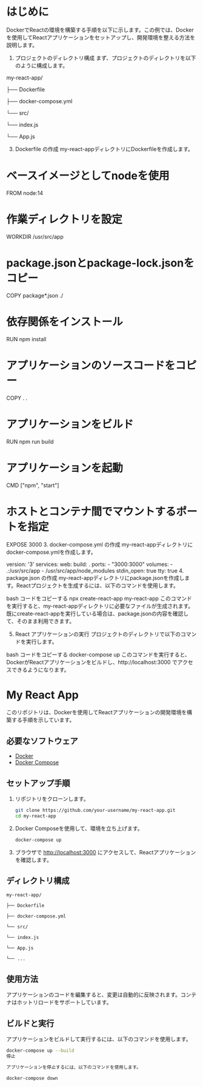 # はじめに
DockerでReactの環境を構築する手順を以下に示します。この例では、Dockerを使用してReactアプリケーションをセットアップし、開発環境を整える方法を説明します。

1. プロジェクトのディレクトリ構成
まず、プロジェクトのディレクトリを以下のように構成します。

my-react-app/

├── Dockerfile

├── docker-compose.yml

└── src/

   └── index.js

   └── App.js

    
3. Dockerfile の作成
my-react-appディレクトリにDockerfileを作成します。

# ベースイメージとしてnodeを使用
FROM node:14

# 作業ディレクトリを設定
WORKDIR /usr/src/app

# package.jsonとpackage-lock.jsonをコピー
COPY package*.json ./

# 依存関係をインストール
RUN npm install

# アプリケーションのソースコードをコピー
COPY . .

# アプリケーションをビルド
RUN npm run build

# アプリケーションを起動
CMD ["npm", "start"]

# ホストとコンテナ間でマウントするポートを指定
EXPOSE 3000
3. docker-compose.yml の作成
my-react-appディレクトリにdocker-compose.ymlを作成します。

version: '3'
services:
  web:
    build: .
    ports:
      - "3000:3000"
    volumes:
      - .:/usr/src/app
      - /usr/src/app/node_modules
    stdin_open: true
    tty: true
4. package.json の作成
my-react-appディレクトリにpackage.jsonを作成します。Reactプロジェクトを生成するには、以下のコマンドを使用します。

bash
コードをコピーする
npx create-react-app my-react-app
このコマンドを実行すると、my-react-appディレクトリに必要なファイルが生成されます。既にcreate-react-appを実行している場合は、package.jsonの内容を確認して、そのまま利用できます。

5. React アプリケーションの実行
プロジェクトのディレクトリで以下のコマンドを実行します。

bash
コードをコピーする
docker-compose up
このコマンドを実行すると、DockerがReactアプリケーションをビルドし、http://localhost:3000 でアクセスできるようになります。

# My React App

このリポジトリは、Dockerを使用してReactアプリケーションの開発環境を構築する手順を示しています。

## 必要なソフトウェア

- [Docker](https://www.docker.com/)
- [Docker Compose](https://docs.docker.com/compose/)

## セットアップ手順

1. リポジトリをクローンします。

    ```bash
    git clone https://github.com/your-username/my-react-app.git
    cd my-react-app
    ```

2. Docker Composeを使用して、環境を立ち上げます。

    ```bash
    docker-compose up
    ```

3. ブラウザで [http://localhost:3000](http://localhost:3000) にアクセスして、Reactアプリケーションを確認します。

## ディレクトリ構成

    my-react-app/
    
    ├── Dockerfile
    
    ├── docker-compose.yml
    
    └── src/
    
    └── index.js
    
    └── App.js
    
    └── ...

## 使用方法

アプリケーションのコードを編集すると、変更は自動的に反映されます。コンテナはホットリロードをサポートしています。

## ビルドと実行

アプリケーションをビルドして実行するには、以下のコマンドを使用します。

```bash
docker-compose up --build
停止

アプリケーションを停止するには、以下のコマンドを使用します。

docker-compose down

